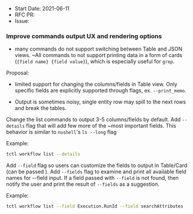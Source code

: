 - Start Date: 2021-06-11
- RFC PR:
- Issue:

### Improve commands output UX and rendering options

- many commands do not support switching between Table and JSON views. ~All commands to not support printing data in a form of cards (`{field name} {field value}`), which is especially useful for `grep`.

Proposal:

- limited support for changing the columns/fields in Table view. Only specific fields are explicitly supported through flags, ex. `--print_memo`.

- Output is sometimes noisy, single entity row may spill to the next rows and break the tables.

Change the list commands to output 3-5 columns/fields by default. Add `--details` flag that will add few more of the ~most important fields. This behavior is similar to `nushell`'s `ls --long` flag

Example:
``` bash
tctl workflow list --details
```

Add `--field` flag so users can customize the fields to output in Table/Card (can be passed ). Add `--fields` flag to examine and print all available field names for --field input. If a field passed with `--field` is not found, then notify the user and print the result of `--fields` as a suggestion. 

Example:
``` bash
tctl workflow list --field Execution.RunId --field searchAttributes
```
